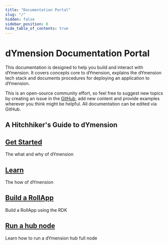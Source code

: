 ```yaml
---
title: "Documentation Portal"
slug: "/"
hidden: false
sidebar_position: 0
hide_table_of_contents: true
---
```


# dYmension Documentation Portal

This documentation is designed to help you build and interact with dYmension. It covers concepts core to dYmension, explains the dYmension tech stack and documents procedures for deploying an application to dYmension.

This is an open-source community effort, so feel free to suggest new topics by creating an issue in the [GitHub](https://github.com/dymensionxyz/docs/issues), add new content and provide examples wherever you think might be helpful. All documentation can be edited via GitHub.

## A Hitchhiker's Guide to dYmension

<div class="docs-card-container">
  <div class="row row-cols-1 row-cols-md-3a g-4">
    <div class="col">
      <div class="card card-body h-100 d-flex flex-column" >
        <a href="get-started" class="card-title card-link stretched-link"> 
          <h2>Get Started</h2>
        </a>
      <p class="card-text">The what and why of dYmension</p>
    </div>
  </div>
    <div class="col">
      <div class="card card-body h-100 d-flex flex-column">
        <a href="learn/dymension" class="card-title card-link stretched-link"> 
          <h2>Learn</h2>
        </a>
        <p class="card-text">The how of dYmension</p>
      </div>
    </div>
  </div>
</div>

<div class="docs-card-container">
  <div class="row row-cols-1 row-cols-md-3a g-4">
      <div class="col">
        <div class="card card-body h-100 d-flex flex-column">
          <a href="developers/rollapp/" class="card-title card-link stretched-link"> 
            <h2>Build a RollApp</h2>
          </a>
          <p class="card-text">Build a RollApp using the RDK</p>
        </div>
      </div>
     <div class="col">
      <div class="card card-body h-100 d-flex flex-column" >
        <a href="nodes/full-node/index" class="card-title card-link stretched-link"> 
          <h2>Run a hub node</h2>
        </a>
        <p class="card-text">Learn how to run a dYmension hub full node</p>
      </div>
    </div>
  </div>
</div>
